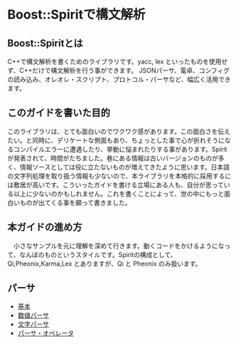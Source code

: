 # Boost::Spiritで構文解析
## Boost::Spiritとは
  C++で構文解析を書くためのライブラリです。yacc, lex といったものを使用せず、C++だけで構文解析を行う事ができます。
JSONパーサ、電卓、コンフィグの読み込み、オレオレ・スクリプト、プロトコル・パーサなど、幅広く活用できます。

## このガイドを書いた目的
  このライブラリは、とても面白いのでワクワク感があります。この面白さを伝えたい。と同時に、デリケートな側面もあり、ちょっとした事で心が折れそうになるコンパイルエラーに遭遇したり、挙動に悩まれたりする事があります。Spiritが発表されて、時間がたちました。巷にある情報は古いバージョンのものが多く、情報ソースとしては役に立たないものが増えてきたように思います。日本語の文字列処理を取り扱う情報も少ないので、本ライブラリを本格的に採用するには敷居が高いです。こういったガイドを書ける立場にある人も、自分が思っている以上に少ないのかもしれません。これを書くことによって、世の中にもっと面白いものが出てくる事を願って書きました。

## 本ガイドの進め方
　小さなサンプルを元に理解を深めて行きます。動くコードをかけるようになって、なんぼのものというスタイルです。Spiritの構成として、Qi,Pheonix,Karma,Lex とありますが、Qi と Pheonix のみ扱います。

## パーサ

 * [基本](parser_basic.md)
 * [数値パーサ](parser_numeric.md)
 * [文字パーサ](parser_char.md)
 * [パーサ・オペレータ](parser_operators.md)
 

